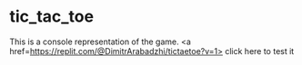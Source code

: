 # tic_tac_toe
This is a console representation of the game.
<a href=https://replit.com/@DimitrArabadzhi/tictaetoe?v=1> click here to test it</a>
